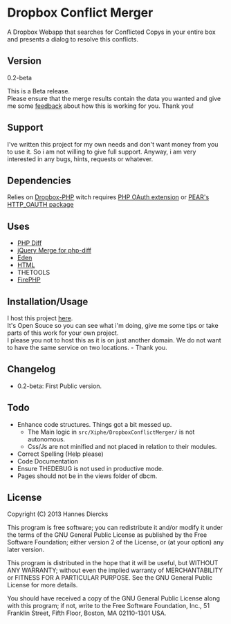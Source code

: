 Dropbox Conflict Merger
=======================

A Dropbox Webapp that searches for Conflicted Copys in your entire box and presents
a dialog to resolve this conflicts.


Version
-------

0.2-beta

This is a Beta release.  
Please ensure that the merge results contain the data you wanted and give me some [feedback](https://github.com/Xiphe/DropboxConflictMerger/issues) about how this is working for you. Thank you!


Support
-------

I've written this project for my own needs and don't want money from you to use it. So i am not willing to give full support. Anyway, i am very interested in any bugs, hints, requests or whatever.


Dependencies
-----------

Relies on [Dropbox-PHP](http://www.dropbox-php.com/) witch requires [PHP OAuth extension](http://pecl.php.net/package/oauth) or [PEAR's HTTP_OAUTH package](http://pear.php.net/package/http_oauth)


Uses
----

* [PHP Diff](https://github.com/chrisboulton/php-diff)
* [jQuery Merge for php-diff](https://github.com/Xiphe/jQuery-Merge-for-php-diff)
* [Eden](http://www.eden-php.com/)
* [HTML](https://github.com/Xiphe/HTML)
* THETOOLS
* [FirePHP](http://www.firephp.org/)


Installation/Usage
------------------

I host this project [here](http://dbcm.xiphe.net/).  
It's Open Souce so you can see what i'm doing, give me some tips or take parts of this work for your own project.  
I please you not to host this as it is on just another domain. We do not want to have the same service on two locations. - Thank you.


Changelog
---------

* 0.2-beta: First Public version.


Todo
----

* Enhance code structures. Things got a bit messed up.
    * The Main logic in `src/Xiphe/DropboxConflictMerger/` is not autonomous.
    * Css/Js are not minified and not placed in relation to their modules.
* Correct Spelling (Help please)
* Code Documentation
* Ensure THEDEBUG is not used in productive mode.
* Pages should not be in the views folder of dbcm.


License
-------

Copyright (C) 2013 Hannes Diercks

This program is free software; you can redistribute it and/or modify
it under the terms of the GNU General Public License as published by
the Free Software Foundation; either version 2 of the License, or
(at your option) any later version.

This program is distributed in the hope that it will be useful,
but WITHOUT ANY WARRANTY; without even the implied warranty of
MERCHANTABILITY or FITNESS FOR A PARTICULAR PURPOSE.  See the
GNU General Public License for more details.

You should have received a copy of the GNU General Public License along
with this program; if not, write to the Free Software Foundation, Inc.,
51 Franklin Street, Fifth Floor, Boston, MA 02110-1301 USA.